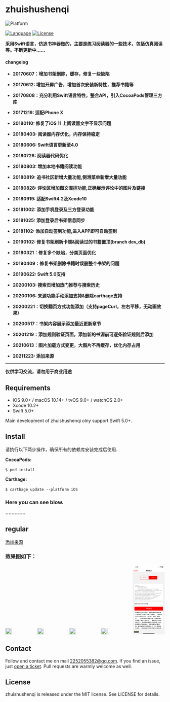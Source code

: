 # zhuishushenqi

![Platform](https://img.shields.io/badge/platforms-iOS%208.0+%20%7C%20macOS%2010.10+%20%7C%20tvOS%209.0+%20%7C%20watchOS%202.0+-333333.svg)

[![Language](https://img.shields.io/badge/language-Swift-brightgreen.svg?style=flat)](https://developer.apple.com/Objective-C)
[![License](http://img.shields.io/badge/license-MIT-lightgrey.svg?style=flat)](http://mit-license.org)

**采用Swift语言，仿追书神器做的，主要是练习阅读器的一些技术，包括仿真阅读等。不断更新中......**

#### changelog

- **20170607：增加书架删除，缓存，修复一些缺陷**

- **20170612: 增加开屏广告，增加首次安装新特性，推荐书籍等**

- **20170808：充分利用Swift语言特性，整合API，引入CocoaPods管理三方库**

- **20171219: 适配iPhone X**

- **20180110: 修复了iOS 11 上阅读器文字不显示问题**

- **20180403: 阅读器内存优化，内存保持稳定**

- **20180606: Swift语言更新至4.0**

- **20180726: 阅读器代码优化**

- **20180803: 增加本地书籍阅读功能**

- **20180819: 追书社区新增大量功能,侧滑菜单新增大量功能**

- **20180828: 评论区增加图文混排功能,正确展示评论中的图片及链接**

- **20180919: 适配Swift4.2及Xcode10**

- **20181002: 添加手机登录及三方登录功能**

- **20181025: 添加登录后书架信息同步**

- **20181102: 添加自动签到功能,进入APP即可自动签到**

- **20190102: 修复书架刷新卡顿&阅读过的书籍置顶(branch dev_db)**

- **20180321：修复多个缺陷，分类页面优化**

- **20190409：修复书架删除书籍时误删整个书架的问题**

- **20190622: Swift 5.0支持**

- **20200103: 搜索页增加热门推荐与搜索历史**

- **20200106: 来源功能手动添加支持&删除carthage支持**

- **20200221：切换翻页方式功能添加（支持pageCurl，左右平移，无动画效果）**

- **20200517：书架内容展示添加最近更新章节**

- **20201219：添加规则验证页面，添加新的书源前可逐条验证规则后添加**

- **20210613：图片加载方式变更，大图片不再缓存，优化内存占用**

- **20211223: 添加来源**

----

**仅供学习交流，请勿用于商业用途**

## Requirements

- iOS 9.0+ / macOS 10.14+ / tvOS 9.0+ / watchOS 2.0+
- Xcode 10.2+
- Swift 5.0+

Main development of zhuishushenqi olny support Swift 5.0+.

## Install

请执行以下两步操作，确保所有的依赖库安装完成后使用.

**CocoaPods:**

`$ pod install`

**Carthage:**

`$ carthage update --platform iOS`

### Here you can see blow.

=======

## regular
 [添加来源](addSource.md)

### 效果图如下：
<!--![zhuishushenqi](zhuishushenqi.png)
![zhuishenqiing](images/qs_bookshelf.png)
![zhuishenqiimg](images/qs_reader.png)
![zhuishenqiimg](images/qs_readerMain.png)
![zhuishenqiimg](images/qs_changeSource.png)-->

<img src="images/qs_bookshelf.png" width="20%" height="20%" /><img src="images/qs_reader.png" width="20%" height="20%" /><img src="images/qs_readerMain.png" width="20%" height="20%" /><img src="images/qs_changeSource.png" width="20%" height="20%" /><img src="images/regular_verify.png" width="20%" height="20%" />


## Contact

Follow and contact me on mail [2252055382@qq.com](https://mail.qq.com/). If you find an issue, just [open a ticket](https://github.com/NoryCao/zhuishushenqi/issues/new). Pull requests are warmly welcome as well.

## License

zhuishushenqi is released under the MIT license. See LICENSE for details.


